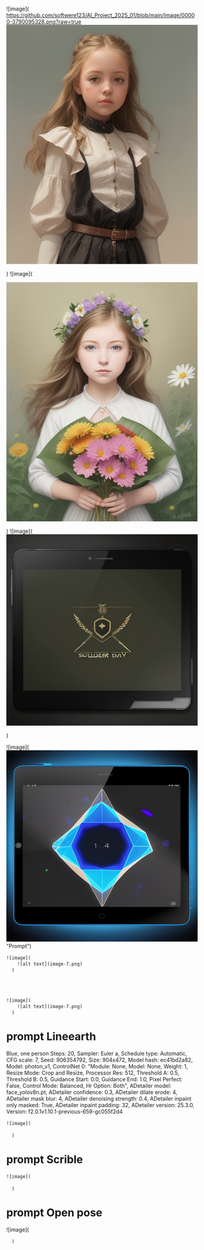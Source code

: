 ![image](
   https://github.com/softwere123/AI_Project_2025_01/blob/main/Image/00000-3790095328.png?raw=true
   ![alt text](image-5.png)
 
)
![image](
  
  ![alt text](image-1.png)
  
)
![image](
   ![alt text](image-2.png)
  
)

  ![image](
 ![alt text](image-3.png)
  "Prompt")



    ![image](
        ![alt text](image-7.png)
      )


      
      
    ![image](
        ![alt text](image-7.png)
      )
# prompt Lineearth
Blue, one person
Steps: 20, Sampler: Euler a, Schedule type: Automatic, CFG scale: 7, Seed: 906354792, Size: 904x472, Model hash: ec41bd2a82, Model: photon_v1, ControlNet 0: "Module: None, Model: None, Weight: 1, Resize Mode: Crop and Resize, Processor Res: 512, Threshold A: 0.5, Threshold B: 0.5, Guidance Start: 0.0, Guidance End: 1.0, Pixel Perfect: False, Control Mode: Balanced, Hr Option: Both", ADetailer model: face_yolov8n.pt, ADetailer confidence: 0.3, ADetailer dilate erode: 4, ADetailer mask blur: 4, ADetailer denoising strength: 0.4, ADetailer inpaint only masked: True, ADetailer inpaint padding: 32, ADetailer version: 25.3.0, Version: f2.0.1v1.10.1-previous-659-gc055f2d4  

    ![image](
      
      )
# prompt Scrible


    ![image](
        
      )
# prompt Open pose



 ![image](
        
      )